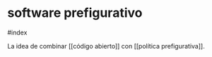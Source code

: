 # software prefigurativo
#index 

La idea de combinar [[código abierto]] con [[política prefigurativa]].
